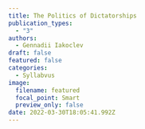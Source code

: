 ```yaml
---
title: The Politics of Dictatorships
publication_types:
  - "3"
authors:
  - Gennadii Iakoclev
draft: false
featured: false
categories:
  - Syllabvus
image:
  filename: featured
  focal_point: Smart
  preview_only: false
date: 2022-03-30T18:05:41.992Z
---
```

